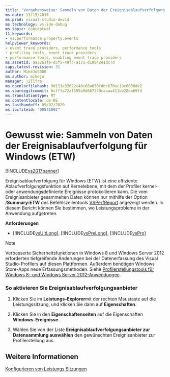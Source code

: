 ```yaml
---
title: 'Vorgehensweise: Sammeln von Daten der Ereignisablaufverfolgung für Windows (ETW) | Microsoft-Dokumentation'
ms.date: 11/15/2016
ms.prod: visual-studio-dev14
ms.technology: vs-ide-debug
ms.topic: conceptual
f1_keywords:
- vs.performance.property.events
helpviewer_keywords:
- event trace providers, performance tools
- profiling tools, event trace providers
- performance tools, enabling event trace providers
ms.assetid: aa2261fe-d5f5-49fc-a171-d18842e1dc7d
caps.latest.revision: 31
author: MikeJo5000
ms.author: mikejo
manager: jillfra
ms.openlocfilehash: 9d113a32622c40c68a030fdbc670ec19c6038de2
ms.sourcegitcommit: 6cfffa72af599a9d667249caaaa411bb28ea69fd
ms.translationtype: MT
ms.contentlocale: de-DE
ms.lasthandoff: 09/02/2020
ms.locfileid: "90841092"
---
```

# <a name="how-to-collect-event-tracing-for-windows-etw-data"></a>Gewusst wie: Sammeln von Daten der Ereignisablaufverfolgung für Windows (ETW)
[!INCLUDE[vs2017banner](../includes/vs2017banner.md)]

Ereignisablaufverfolgung für Windows (ETW) ist eine effiziente Ablaufverfolgungsfunktion auf Kernelebene, mit dem der Profiler kernel- oder anwendungsdefinierte Ereignisse protokollieren kann. Die vom Ereignisanbieter gesammelten Daten können nur mithilfe der Option /**Summary:ETW** des Befehlszeilentools [VSPerfReport](../profiling/vsperfreport.md) angezeigt werden. In diesem Bericht können Sie bestimmen, wo Leistungsprobleme in der Anwendung aufgetreten.  
  
 **Anforderungen**  
  
- [!INCLUDE[vsUltLong](../includes/vsultlong-md.md)], [!INCLUDE[vsPreLong](../includes/vsprelong-md.md)], [!INCLUDE[vsPro](../includes/vspro-md.md)]  
  
> [!NOTE]
> Verbesserte Sicherheitsfunktionen in Windows 8 und Windows Server 2012 erforderten tiefgreifende Änderungen bei der Datenerfassung des Visual Studio-Profilers auf diesen Plattformen. Außerdem benötigen Windows Store-Apps neue Erfassungsmethoden. Siehe [Profilerstellungstools für Windows 8- und Windows Server 2012-Anwendungen](../profiling/performance-tools-on-windows-8-and-windows-server-2012-applications.md).  
  
### <a name="to-enable-event-trace-providers"></a>So aktivieren Sie Ereignisablaufverfolgungsanbieter  
  
1. Klicken Sie im **Leistungs-Explorer**mit der rechten Maustaste auf die Leistungssitzung, und klicken Sie dann auf **Eigenschaften**.  
  
2. Klicken Sie in den **Eigenschaftenseiten** auf die Eigenschaften **Windows-Ereignisse** .  
  
3. Wählen Sie von der Liste **Ereignisablaufverfolgungsanbieter zur Datensammlung auswählen** den gewünschten Ereignisanbieter zur Profilerstellung aus.  
  
## <a name="see-also"></a>Weitere Informationen  
 [Konfigurieren von Leistungs Sitzungen](../profiling/configuring-performance-sessions.md)
